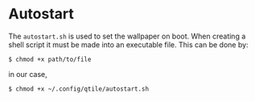 # Autostart
The `autostart.sh` is used to set the wallpaper on boot. When creating a shell
script it must be made into an executable file. This can be done by:
```
$ chmod +x path/to/file
```
in our case,
```
$ chmod +x ~/.config/qtile/autostart.sh
```

